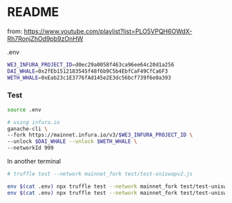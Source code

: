 # README

from: https://www.youtube.com/playlist?list=PLO5VPQH6OWdX-Rh7RonjZhOd9pb9zOnHW

.env

```sh
WE3_INFURA_PROJECT_ID=d0ec29a0058f463ca96ee64c20d1a256
DAI_WHALE=0x2fEb1512183545f48f6b9C5b4EbfCaF49CfCa6F3
WETH_WHALE=0xEab23c1E3776fAd145e2E3dc56bcf739f6e0a393
```

### Test

```bash
source .env

# using infura.io
ganache-cli \
--fork https://mainnet.infura.io/v3/$WE3_INFURA_PROJECT_ID \
--unlock $DAI_WHALE --unlock $WETH_WHALE \
--networkId 999
```

In another terminal

```bash
# truffle test --network mainnet_fork test/test-uniswapv2.js

env $(cat .env) npx truffle test --network mainnet_fork test/test-uniswapv2-liquidity.js
env $(cat .env) npx truffle test --network mainnet_fork test/test-uniswapv2-optimal.js
```
